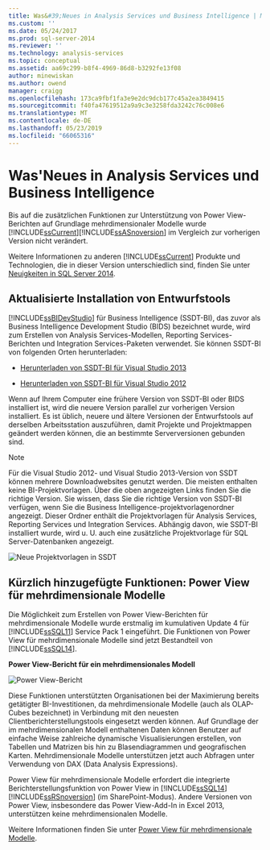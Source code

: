 ```yaml
---
title: Was&#39;Neues in Analysis Services und Business Intelligence | Microsoft-Dokumentation
ms.custom: ''
ms.date: 05/24/2017
ms.prod: sql-server-2014
ms.reviewer: ''
ms.technology: analysis-services
ms.topic: conceptual
ms.assetid: aa69c299-b8f4-4969-86d8-b3292fe13f08
author: minewiskan
ms.author: owend
manager: craigg
ms.openlocfilehash: 173ca9fbf1fa3e9e2dc9dcb177c45a2ea3849415
ms.sourcegitcommit: f40fa47619512a9a9c3e3258fda3242c76c008e6
ms.translationtype: MT
ms.contentlocale: de-DE
ms.lasthandoff: 05/23/2019
ms.locfileid: "66065316"
---
```

# <a name="what39s-new-in-analysis-services-and-business-intelligence"></a>Was&#39;Neues in Analysis Services und Business Intelligence
  Bis auf die zusätzlichen Funktionen zur Unterstützung von Power View-Berichten auf Grundlage mehrdimensionaler Modelle wurde [!INCLUDE[ssCurrent](../includes/sscurrent-md.md)][!INCLUDE[ssASnoversion](../includes/ssasnoversion-md.md)] im Vergleich zur vorherigen Version nicht verändert.  
  
 Weitere Informationen zu anderen [!INCLUDE[ssCurrent](../includes/sscurrent-md.md)] Produkte und Technologien, die in dieser Version unterschiedlich sind, finden Sie unter [Neuigkeiten in SQL Server 2014](../sql-server/what-s-new-in-sql-server-2016.md).  
  
## <a name="updates-to-design-tool-installation"></a>Aktualisierte Installation von Entwurfstools  
 [!INCLUDE[ssBIDevStudio](../includes/ssbidevstudio-md.md)] für Business Intelligence (SSDT-BI), das zuvor als Business Intelligence Development Studio (BIDS) bezeichnet wurde, wird zum Erstellen von Analysis Services-Modellen, Reporting Services-Berichten und Integration Services-Paketen verwendet. Sie können SSDT-BI von folgenden Orten herunterladen:  
  
-   [Herunterladen von SSDT-BI für Visual Studio 2013](https://go.microsoft.com/fwlink/p/?LinkId=396526)  
  
-   [Herunterladen von SSDT-BI für Visual Studio 2012](https://go.microsoft.com/fwlink/p/?LinkID=273673)  
  
 Wenn auf Ihrem Computer eine frühere Version von SSDT-BI oder BIDS installiert ist, wird die neuere Version parallel zur vorherigen Version installiert. Es ist üblich, neuere und ältere Versionen der Entwurfstools auf derselben Arbeitsstation auszuführen, damit Projekte und Projektmappen geändert werden können, die an bestimmte Serverversionen gebunden sind.  
  
> [!NOTE]  
>  Für die Visual Studio 2012- und Visual Studio 2013-Version von SSDT können mehrere Downloadwebsites genutzt werden. Die meisten enthalten keine BI-Projektvorlagen. Über die oben angezeigten Links finden Sie die richtige Version. Sie wissen, dass Sie die richtige Version von SSDT-BI verfügen, wenn Sie die Business Intelligence-projektvorlagenordner angezeigt. Dieser Ordner enthält die Projektvorlagen für Analysis Services, Reporting Services und Integration Services. Abhängig davon, wie SSDT-BI installiert wurde, wird u. U. auch eine zusätzliche Projektvorlage für SQL Server-Datenbanken angezeigt.  
  
 ![Neue Projektvorlagen in SSDT](media/ssdt-biprojects.png "New Project templates in SSDT")  
  
## <a name="features-recently-added-power-view-for-multidimensional-models"></a>Kürzlich hinzugefügte Funktionen: Power View für mehrdimensionale Modelle  
 Die Möglichkeit zum Erstellen von Power View-Berichten für mehrdimensionale Modelle wurde erstmalig im kumulativen Update 4 für [!INCLUDE[ssSQL11](../includes/sssql11-md.md)] Service Pack 1 eingeführt. Die Funktionen von Power View für mehrdimensionale Modelle sind jetzt Bestandteil von [!INCLUDE[ssSQL14](../includes/sssql14-md.md)].  
  
 **Power View-Bericht für ein mehrdimensionales Modell**  
  
 ![Power View-Bericht](media/powerviewreport-wn.gif "Power View-Bericht")  
  
 Diese Funktionen unterstützten Organisationen bei der Maximierung bereits getätigter BI-Investitionen, da mehrdimensionale Modelle (auch als OLAP-Cubes bezeichnet) in Verbindung mit den neuesten Clientberichterstellungstools eingesetzt werden können. Auf Grundlage der im mehrdimensionalen Modell enthaltenen Daten können Benutzer auf einfache Weise zahlreiche dynamische Visualisierungen erstellen, von Tabellen und Matrizen bis hin zu Blasendiagrammen und geografischen Karten. Mehrdimensionale Modelle unterstützen jetzt auch Abfragen unter Verwendung von DAX (Data Analysis Expressions).  
  
 Power View für mehrdimensionale Modelle erfordert die integrierte Berichterstellungsfunktion von Power View in [!INCLUDE[ssSQL14](../includes/sssql14-md.md)][!INCLUDE[ssRSnoversion](../includes/ssrsnoversion-md.md)] (im SharePoint-Modus). Andere Versionen von Power View, insbesondere das Power View-Add-In in Excel 2013, unterstützen keine mehrdimensionalen Modelle.  
  
 Weitere Informationen finden Sie unter [Power View für mehrdimensionale Modelle](https://msdn.microsoft.com/library/dn140246.aspx).  
  
  
